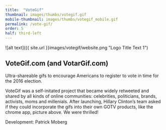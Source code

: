 ```yaml
---
title:  "VoteGif"
thumbnail: images/thumbs/votegif.gif
mobile-thumbnail: images/thumbs/votegif_mobile.gif
permalink: /vote-gif/
order: 5
half: third-left
---
```


![alt text]({{ site.url }}images/votegif/website.png "Logo Title Text 1")

## VoteGif.com (and VotarGif.com)
Ultra-shareable gifs to encourage Americans to register to vote in time for the 2016 election. 

VoteGif was a self-initated project that became widely retweeted and shared by all kinds of online communities: celebrities, politicians, brands, activists, moms and millenials. After launching, Hillary Clinton’s team asked if they could incorporate the gifs into their own GOTV products, like the chrome app, picture above. We were thrilled!

Development: Patrick Moberg